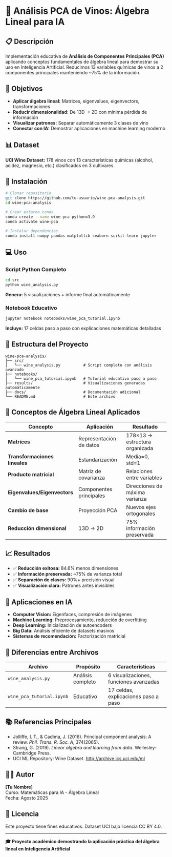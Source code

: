 # 🍷 Análisis PCA de Vinos: Álgebra Lineal para IA

## 📋 Descripción

Implementación educativa de **Análisis de Componentes Principales (PCA)** aplicando conceptos fundamentales de álgebra lineal para demostrar su uso en Inteligencia Artificial. Reducimos 13 variables químicas de vinos a 2 componentes principales manteniendo ~75% de la información.

## 🎯 Objetivos

- **Aplicar álgebra lineal:** Matrices, eigenvalues, eigenvectors, transformaciones
- **Reducir dimensionalidad:** De 13D → 2D con mínima pérdida de información
- **Visualizar patrones:** Separar automáticamente 3 clases de vino
- **Conectar con IA:** Demostrar aplicaciones en machine learning moderno

## 📊 Dataset

**UCI Wine Dataset:** 178 vinos con 13 características químicas (alcohol, acidez, magnesio, etc.) clasificados en 3 cultivares.

## 🚀 Instalación

```bash
# Clonar repositorio
git clone https://github.com/tu-usuario/wine-pca-analysis.git
cd wine-pca-analysis

# Crear entorno conda
conda create --name wine-pca python=3.9
conda activate wine-pca

# Instalar dependencias
conda install numpy pandas matplotlib seaborn scikit-learn jupyter
```

## 💻 Uso

### Script Python Completo
```bash
cd src
python wine_analysis.py
```
**Genera:** 5 visualizaciones + informe final automáticamente

### Notebook Educativo
```bash
jupyter notebook notebooks/wine_pca_tutorial.ipynb
```
**Incluye:** 17 celdas paso a paso con explicaciones matemáticas detalladas

## 📁 Estructura del Proyecto

```
wine-pca-analysis/
├── src/
│   └── wine_analysis.py          # Script completo con análisis avanzado
├── notebooks/
│   └── wine_pca_tutorial.ipynb   # Tutorial educativo paso a paso
├── results/                      # Visualizaciones generadas automáticamente
├── docs/                         # Documentación adicional
└── README.md                     # Este archivo
```

## 🧮 Conceptos de Álgebra Lineal Aplicados

| Concepto | Aplicación | Resultado |
|----------|------------|-----------|
| **Matrices** | Representación de datos | 178×13 → estructura organizada |
| **Transformaciones lineales** | Estandarización | Media=0, std=1 |
| **Producto matricial** | Matriz de covarianza | Relaciones entre variables |
| **Eigenvalues/Eigenvectors** | Componentes principales | Direcciones de máxima varianza |
| **Cambio de base** | Proyección PCA | Nuevos ejes ortogonales |
| **Reducción dimensional** | 13D → 2D | 75% información preservada |

## 📈 Resultados

- ✅ **Reducción exitosa:** 84.6% menos dimensiones
- ✅ **Información preservada:** ~75% de varianza total
- ✅ **Separación de clases:** 90%+ precisión visual
- ✅ **Visualización clara:** Patrones antes invisibles

## 🤖 Aplicaciones en IA

- **Computer Vision:** Eigenfaces, compresión de imágenes
- **Machine Learning:** Preprocesamiento, reducción de overfitting
- **Deep Learning:** Inicialización de autoencoders
- **Big Data:** Análisis eficiente de datasets masivos
- **Sistemas de recomendación:** Factorización matricial

## 🔧 Diferencias entre Archivos

| Archivo | Propósito | Características |
|---------|-----------|-----------------|
| `wine_analysis.py` | Análisis completo | 6 visualizaciones, funciones avanzadas |
| `wine_pca_tutorial.ipynb` | Educativo | 17 celdas, explicaciones paso a paso |

## 📚 Referencias Principales

- Jolliffe, I. T., & Cadima, J. (2016). Principal component analysis: A review. *Phil. Trans. R. Soc. A*, 374(2065).
- Strang, G. (2019). *Linear algebra and learning from data*. Wellesley-Cambridge Press.
- UCI ML Repository: Wine Dataset. http://archive.ics.uci.edu/ml

## 👨‍💻 Autor

**[Tu Nombre]**  
Curso: Matemáticas para IA - Álgebra Lineal  
Fecha: Agosto 2025

## 📄 Licencia

Este proyecto tiene fines educativos. Dataset UCI bajo licencia CC BY 4.0.

---

**🎓 Proyecto académico demostrando la aplicación práctica del álgebra lineal en Inteligencia Artificial**